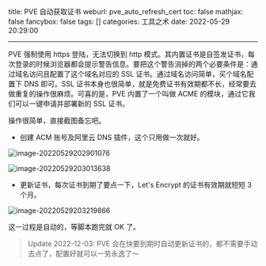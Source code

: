 title: PVE 自动获取证书
weburl: pve_auto_refresh_cert
toc: false
mathjax: false
fancybox: false
tags: []
categories: 工具之术
date: 2022-05-29 20:29:00

-----------

PVE 强制使用 https 登陆，无法切换到 http 模式。其内置证书是自签发证书，每次登录的时候浏览器都会提示警告信息。要把这个警告消掉的两个必要条件是：通过域名访问且配置了这个域名对应的 SSL 证书。通过域名访问简单，买个域名配置下 DNS 即可。SSL 证书本身也很简单，就是免费证书有效期都不长，经常要去做重复的操作很麻烦。可喜的是，PVE 内置了一个叫做 ACME 的模块，通过它我们可以一键申请并部署新的 SSL 证书。

<!--more-->

操作很简单，直接截图备忘吧。

- 创建 ACM 账号及阿里云 DNS 插件，这个只用做一次就好。

![image-20220529202901076](https://img.gaomf.cn/202205292029233.png?600x)

![image-20220529203013638](https://img.gaomf.cn/202205292030741.png?600x)

- 更新证书，每次证书到期了要点一下，Let's Encrypt 的证书有效期就短短 3 个月。

![image-20220529203219866](https://img.gaomf.cn/202205292032980.png?600x)

这一过程是自动的，等脚本跑完就 OK 了。

>  Update 2022-12-03:
>  PVE 会在快要到期时自动更新证书的，都不需要手动去点了，配置好就可以一劳永逸了～